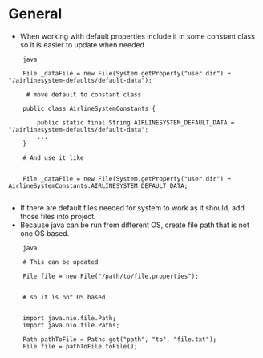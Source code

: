 # General

- When working with default properties include it in some constant class so it is easier to update when needed
 
```
	java
	 
	File _dataFile = new File(System.getProperty("user.dir") + "/airlinesystem-defaults/default-data");
	
	 # move default to constant class 
	 
	public class AirlineSystemConstants {
	 
		public static final String AIRLINESYSTEM_DEFAULT_DATA = "/airlinesystem-defaults/default-data";
	 	...
	}
	
	# And use it like
	
	
	File _dataFile = new File(System.getProperty("user.dir") + AirlineSystemConstants.AIRLINESYSTEM_DEFAULT_DATA;
 
```

- If there are default files needed for system to work as it should, add those files into project. 
- Because java can be run from different OS, create file path that is not one OS based.

```
	java

	# This can be updated

	File file = new File("/path/to/file.properties");
	
	
	# so it is not OS based
	
	
	import java.nio.file.Path;
	import java.nio.file.Paths;
	
	Path pathToFile = Paths.get("path", "to", "file.txt");
	File file = pathToFile.toFile();
```
